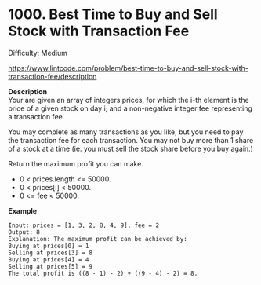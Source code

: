 # 1000. Best Time to Buy and Sell Stock with Transaction Fee

Difficulty: Medium

https://www.lintcode.com/problem/best-time-to-buy-and-sell-stock-with-transaction-fee/description

**Description**  
Your are given an array of integers prices, for which the i-th element is the price of a given stock on day i; and a non-negative integer fee representing a transaction fee.

You may complete as many transactions as you like, but you need to pay the transaction fee for each transaction. You may not buy more than 1 share of a stock at a time (ie. you must sell the stock share before you buy again.)

Return the maximum profit you can make.

* 0 < prices.length <= 50000.
* 0 < prices[i] < 50000.
* 0 <= fee < 50000.

**Example**  
```
Input: prices = [1, 3, 2, 8, 4, 9], fee = 2
Output: 8
Explanation: The maximum profit can be achieved by:
Buying at prices[0] = 1
Selling at prices[3] = 8
Buying at prices[4] = 4
Selling at prices[5] = 9
The total profit is ((8 - 1) - 2) + ((9 - 4) - 2) = 8.
```
